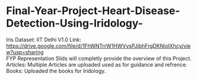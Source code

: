 # Final-Year-Project-Heart-Disease-Detection-Using-Iridology- 
Iris Dataset:  IIT Delhi V1.0  Link: https://drive.google.com/file/d/1FhWNTrrW1HWVvsPJibhFrgDKNioIXhcy/view?usp=sharing \
FYP Representation Slids will completly provide the overview of this Project. \
Articles: Multiple Articles are uploaded used as for guidance and refrence. \
Books: Uploaded the books for Iridology. 

